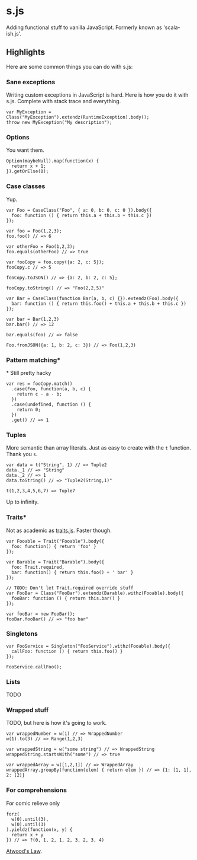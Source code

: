 # s.js

Adding functional stuff to vanilla JavaScript.
Formerly known as 'scala-ish.js'.

## Highlights

Here are some common things you can do with s.js:

### Sane exceptions

Writing custom exceptions in JavaScript is hard.
Here is how you do it with s.js.
Complete with stack trace and everything.

    var MyException = Class("MyException").extendz(RuntimeException).body();
    throw new MyException("My description");

### Options

You want them.

    Option(maybeNull).map(function(x) {
      return x + 1;
    }).getOrElse(0);
    
### Case classes

Yup.

    var Foo = CaseClass("Foo", { a: 0, b: 0, c: 0 }).body({
      foo: function () { return this.a + this.b + this.c })
    });
    
    var foo = Foo(1,2,3);
    foo.foo() // => 6
    
    var otherFoo = Foo(1,2,3);
    foo.equals(otherFoo) // => true
    
    var fooCopy = foo.copy({a: 2, c: 5});
    fooCopy.c // => 5
    
    fooCopy.toJSON() // => {a: 2, b: 2, c: 5};
    
    fooCopy.toString() // => "Foo(2,2,5)"
    
    var Bar = CaseClass(function Bar(a, b, c) {}).extendz(Foo).body({
      bar: function () { return this.foo() + this.a + this.b + this.c })
    });
    
    var bar = Bar(1,2,3)
    bar.bar() // => 12
    
    bar.equals(foo) // => false
    
    Foo.fromJSON({a: 1, b: 2, c: 3}) // => Foo(1,2,3)
    
### Pattern matching*

\* Still pretty hacky

    var res = fooCopy.match()
      .case(Foo, function(a, b, c) {
        return c - a - b;
      })
      .case(undefined, function () {
        return 0;
      })
      .get() // => 1

### Tuples

More semantic than array literals. 
Just as easy to create with the `t` function.
Thank you `s`.

    var data = t("String", 1) // => Tuple2
    data._1 // => "String"
    data._2 // => 1
    data.toString() // => "Tuple2(String,1)"
    
    t(1,2,3,4,5,6,7) => Tuple7
  
Up to infinity.

### Traits*

Not as academic as [traits.js](http://soft.vub.ac.be/~tvcutsem/traitsjs/). 
Faster though.

    var Fooable = Trait("Fooable").body({
      foo: function() { return 'foo' }
    });
    
    var Barable = Trait("Barable").body({
      foo: Trait.required,
      bar: function() { return this.foo() + ' bar' }
    });
    
    // TODO: Don't let Trait.required override stuff
    var FooBar = Class("FooBar").extendz(Barable).withz(Fooable).body({
      fooBar: function () { return this.bar() }
    });
    
    var fooBar = new FooBar();
    fooBar.fooBar() // => "foo bar"
    
### Singletons

    var FooService = Singleton("FooService").withz(Fooable).body({
      callFoo: function () { return this.foo() }
    });
    
    FooService.callFoo();
    
### Lists

TODO

### Wrapped stuff

TODO, but here is how it's going to work.

    var wrappedNumber = w(1) // => WrappedNumber
    w(1).to(3) // => Range(1,2,3)

    var wrappedString = w("some string") // => WrappedString
    wrappedString.startsWith("some") // => true
    
    var wrappedArray = w([1,2,1]) // => WrappedArray
    wrappedArray.groupBy(function(elem) { return elem }) // => {1: [1, 1], 2: [2]}
    
### For comprehensions

For comic relieve only

    forz(
      w(0).until(3), 
      w(0).until(3)
    ).yieldz(function(x, y) { 
      return x + y 
    }) // => ?(0, 1, 2, 1, 2, 3, 2, 3, 4)
    
[Atwood's Law](http://en.wikipedia.org/wiki/Jeff_Atwood#cite_ref-6).
